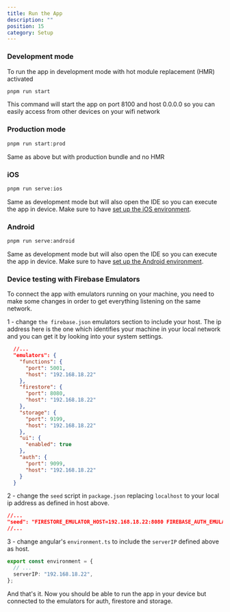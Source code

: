 ```yaml
---
title: Run the App
description: ""
position: 15
category: Setup
---
```


### Development mode

To run the app in development mode with hot module replacement (HMR) activated

```sh
pnpm run start
```

This command will start the app on port 8100 and host 0.0.0.0 so you can easily access from other devices on your wifi network

### Production mode

```sh
pnpm run start:prod
```

Same as above but with production bundle and no HMR

### iOS

```sh
pnpm run serve:ios
```

Same as development mode but will also open the IDE so you can execute the app in device. Make sure to have [set up the iOS environment](/guides/build-ios).

### Android

```sh
pnpm run serve:android
```

Same as development mode but will also open the IDE so you can execute the app in device. Make sure to have [set up the Android environment](/guides/build-android).

### Device testing with Firebase Emulators

To connect the app with emulators running on your machine, you need to make some changes in order to get everything listening on the same network.

1 - change `the firebase.json` emulators section to include your host. The ip address here is the one which identifies your machine in your local network and you can get it by looking into your system settings.

```json
  //...
  "emulators": {
    "functions": {
      "port": 5001,
      "host": "192.168.18.22"
    },
    "firestore": {
      "port": 8080,
      "host": "192.168.18.22"
    },
    "storage": {
      "port": 9199,
      "host": "192.168.18.22"
    },
    "ui": {
      "enabled": true
    },
    "auth": {
      "port": 9099,
      "host": "192.168.18.22"
    }
  }
```

2 - change the `seed` script in `package.json` replacing `localhost` to your local ip address as defined in host above.

```json
//...
"seed": "FIRESTORE_EMULATOR_HOST=192.168.18.22:8080 FIREBASE_AUTH_EMULATOR_HOST=192.168.18.22:9099 npm run seed:users && FIRESTORE_EMULATOR_HOST=192.168.18.22:8080 FIREBASE_AUTH_EMULATOR_HOST=192.168.18.22:9099 npm run seed:groups && FIRESTORE_EMULATOR_HOST=192.168.18.22:8080 FIREBASE_AUTH_EMULATOR_HOST=192.168.18.22:9099 npm run seed:messages 30",
//...
```

3 - change angular's `environment.ts` to include the `serverIP` defined above as host.

```ts
export const environment = {
  // ...
  serverIP: "192.168.18.22",
};
```

And that's it. Now you should be able to run the app in your device but connected to the emulators for auth, firestore and storage.
